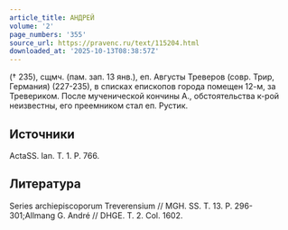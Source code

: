 ```yaml
---
article_title: АНДРЕЙ
volume: '2'
page_numbers: '355'
source_url: https://pravenc.ru/text/115204.html
downloaded_at: '2025-10-13T08:38:57Z'
---
```


(† 235), сщмч. (пам. зап. 13 янв.), еп. Августы Треверов (совр. Трир, Германия) (227-235), в списках епископов города помещен 12-м, за Тревериком. После мученической кончины А., обстоятельства к-рой неизвестны, его преемником стал еп. Рустик.

## Источники

ActaSS. Ian. T. 1. P. 766.

## Литература

Series archiepiscoporum Treverensium // MGH. SS. T. 13. P. 296-301;Allmang G. André // DHGE. T. 2. Col. 1602.
